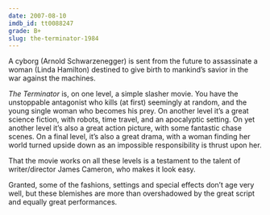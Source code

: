 ```yaml
---
date: 2007-08-10
imdb_id: tt0088247
grade: B+
slug: the-terminator-1984
---
```


A cyborg (Arnold Schwarzenegger) is sent from the future to assassinate a woman (Linda Hamilton) destined to give birth to mankind’s savior in the war against the machines.

_The Terminator_ is, on one level, a simple slasher movie. You have the unstoppable antagonist who kills (at first) seemingly at random, and the young single woman who becomes his prey. On another level it’s a great science fiction, with robots, time travel, and an apocalyptic setting. On yet another level it’s also a great action picture, with some fantastic chase scenes. On a final level, it’s also a great drama, with a woman finding her world turned upside down as an impossible responsibility is thrust upon her.

That the movie works on all these levels is a testament to the talent of writer/director James Cameron, who makes it look easy.

Granted, some of the fashions, settings and special effects don’t age very well, but these blemishes are more than overshadowed by the great script and equally great performances.
